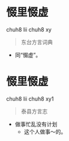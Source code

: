 # 惙里惙虚
chuh8 lii chuh8 xy
> 东台方言词典
- 同“惙虚”。

# 惙里惙虚
chuh8 lii chuh8 xy1
> 泰县方言志
- 做事忙乱没有计划
  - 这个人做事～的。
